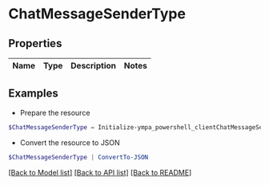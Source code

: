 # ChatMessageSenderType
## Properties

Name | Type | Description | Notes
------------ | ------------- | ------------- | -------------

## Examples

- Prepare the resource
```powershell
$ChatMessageSenderType = Initialize-ympa_powershell_clientChatMessageSenderType 
```

- Convert the resource to JSON
```powershell
$ChatMessageSenderType | ConvertTo-JSON
```

[[Back to Model list]](../README.md#documentation-for-models) [[Back to API list]](../README.md#documentation-for-api-endpoints) [[Back to README]](../README.md)

